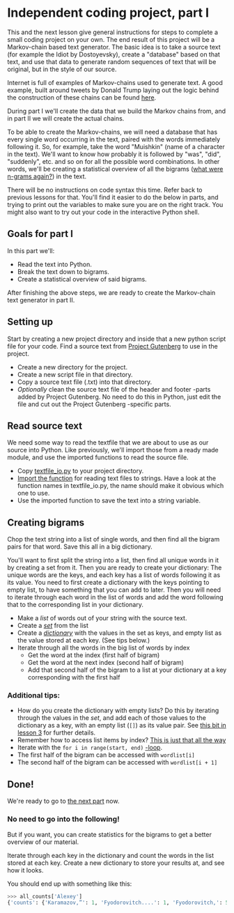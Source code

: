 # Independent coding project, part I

This and the next lesson give general instructions for steps to complete a small coding project on your own. The end result of this project will be a Markov-chain based text generator. The basic idea is to take a source text (for example the Idiot by Dostoyevsky), create a "database" based on that text, and use that data to generate random sequences of text that will be original, but in the style of our source.

Internet is full of examples of Markov-chains used to generate text. A good example, built around tweets by Donald Trump laying out the logic behind the construction of these chains can be found [here](https://filiph.github.io/markov/).

During part I we'll create the data that we build the Markov chains from, and in part II we will create the actual chains.

To be able to create the Markov-chains, we will need a database that has every single word occurring in the text, paired with the words immediately following it. So, for example, take the word "Muishkin" (name of a character in the text). We'll want to know how probably it is followed by "was", "did", "suddenly", etc. and so on for all the possible word combinations. In other words, we'll be creating a statistical overview of all the bigrams ([what were n-grams again?](http://text-analytics101.rxnlp.com/2014/11/what-are-n-grams.html)) in the text.

There will be no instructions on code syntax this time. Refer back to previous lessons for that. You'll find it easier to do the below in parts, and trying to print out the variables to make sure you are on the right track. You might also want to try out your code in the interactive Python shell.

## Goals for part I

In this part we'll:

* Read the text into Python.
* Break the text down to bigrams.
* Create a statistical overview of said bigrams.

After finishing the above steps, we are ready to create the Markov-chain text generator in part II.

## Setting up

Start by creating a new project directory and inside that a new python script file for your code. Find a source text from [Project Gutenberg](https://www.gutenberg.org/catalog/) to use in the project.

* Create a new directory for the project.
* Create a new script file in that directory.
* Copy a source text file (.txt) into that directory.
* _Optionally_ clean the source text file of the header and footer -parts added by Project Gutenberg. No need to do this in Python, just edit the file and cut out the Project Gutenberg -specific parts.

## Read source text

We need some way to read the textfile that we are about to use as our source into Python. Like previously, we'll import those from a ready made module, and use the imported functions to read the source file.

* Copy [textfile_io.py](https://raw.githubusercontent.com/COMHIS/python-basics/master/4_independent_project/textfile_io.py) to your project directory.
* [Import the function](../3_basic_concepts_ii/importing.md) for reading text files to strings. Have a look at the function names in textfile_io.py, the name should make it obvious which one to use. 
* Use the imported function to save the text into a string variable.

## Creating bigrams

Chop the text string into a list of single words, and then find all the bigram pairs for that word. Save this all in a big dictionary.

You'll want to first split the string into a list, then find all unique words in it by creating a set from it. Then you are ready to create your dictionary: The unique words are the keys, and each key has a list of words following it as its value. You need to first create a dictionary with the keys pointing to empty list, to have something that you can add to later. Then you will need to iterate through each word in the list of words and add the word following that to the corresponding list in your dictionary.

* Make a _list_ of words out of your string with the source text.
* Create a _[set](../3_basic_concepts_ii/lists.md)_ from the list
* Create a _[dictionary](../3_basic_concepts_ii/lists.md)_ with the values in the set as keys, and empty list as the value     stored at each key. (See tips below.)
* Iterate through all the words in the big list of words by index
  * Get the word at the index (first half of bigram)
  * Get the word at the next index (second half of bigram)
  * Add that second half of the bigram to a list at your dictionary at a key corresponding with the first half

### Additional tips:

* How do you create the dictionary with empty lists? Do this by iterating through the values in the _set_, and add each of those values to the dictionary as a key, with an empty list (`[]`) as its value pair. See [this bit in lesson 3](../3_basic_concepts_ii/lists.md) for further details.
* Remember how to access list items by index? [This is just that all the way](../3_basic_concepts_ii/lists.md)
* Iterate with the `for i in range(start, end)` [-loop](../3_basic_concepts_ii/iterations2.md).
* The first half of the bigram can be accessed with `wordlist[i]`
* The second half of the bigram can be accessed with `wordlist[i + 1]`

## Done!

We're ready to go to [the next part](../5_markov_chains/part5.md) now.

### No need to go into the following!

But if you want, you can create statistics for the bigrams to get a better overview of our material.

Iterate through each key in the dictionary and count the words in the list stored at each key. Create a new dictionary to store your results at, and see how it looks.

You should end up with something like this:

```python
>>> all_counts['Alexey']
{'counts': {'Karamazov,”': 1, 'Fyodorovitch....': 1, 'Fyodorovitch,': 54, 'Fyodorovitch,”': 7, 'Ivanitch.”': 1, 'Karamazov—there’s': 1, 'Fyodorovitch.': 11, 'would': 1, 'Fyodorovitch!”': 1, 'Fyodorovitch—to': 1, 'Fyodorovitch?': 2, 'Fyodorovitch—be': 1, 'Fyodorovitch.”': 5, 'Fyodorovitch!': 5, 'more': 1, 'Fyodorovitch;': 3, 'Ivanitch': 1, 'I': 1, 'Fyodorovitch’s': 2, 'Fyodorovitch': 11, 'Karamazov': 2, 'Fyodorovitch?”': 3, 'Karamazov,': 1, 'was': 1}}```
